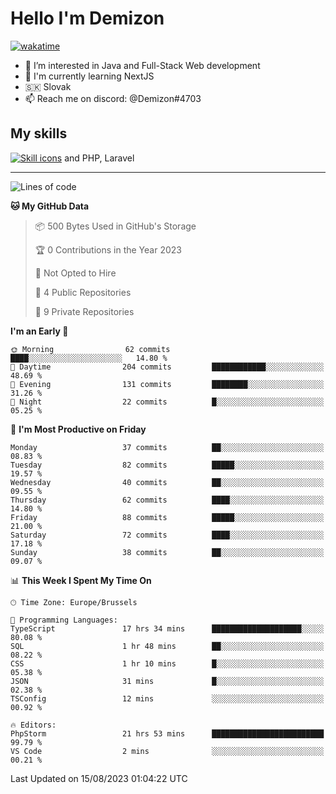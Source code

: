 # Hello I'm Demizon
[![wakatime](https://wakatime.com/badge/user/6ad1949f-d6d7-44f9-9eee-c35e54cc499b.svg)](https://wakatime.com/@6ad1949f-d6d7-44f9-9eee-c35e54cc499b)
- 👀 I’m interested in Java and Full-Stack Web development
- 🌱 I'm currently learning NextJS
- 🇸🇰 Slovak
- 📫 Reach me on discord: @Demizon#4703

## My skills
[![Skill icons](https://skillicons.dev/icons?i=java,js,ts,html,css,react,py,git,docker,linux,mysql,mongo&theme=dark)](https://github.com/Demizon3433) and PHP, Laravel

---

<!--START_SECTION:waka-->
![Lines of code](https://img.shields.io/badge/From%20Hello%20World%20I%27ve%20Written-81.7%20thousand%20lines%20of%20code-blue)

**🐱 My GitHub Data** 

> 📦 500 Bytes Used in GitHub's Storage 
 > 
> 🏆 0 Contributions in the Year 2023
 > 
> 🚫 Not Opted to Hire
 > 
> 📜 4 Public Repositories 
 > 
> 🔑 9 Private Repositories 
 > 
**I'm an Early 🐤** 

```text
🌞 Morning                62 commits          ████░░░░░░░░░░░░░░░░░░░░░   14.80 % 
🌆 Daytime                204 commits         ████████████░░░░░░░░░░░░░   48.69 % 
🌃 Evening                131 commits         ████████░░░░░░░░░░░░░░░░░   31.26 % 
🌙 Night                  22 commits          █░░░░░░░░░░░░░░░░░░░░░░░░   05.25 % 
```
📅 **I'm Most Productive on Friday** 

```text
Monday                   37 commits          ██░░░░░░░░░░░░░░░░░░░░░░░   08.83 % 
Tuesday                  82 commits          █████░░░░░░░░░░░░░░░░░░░░   19.57 % 
Wednesday                40 commits          ██░░░░░░░░░░░░░░░░░░░░░░░   09.55 % 
Thursday                 62 commits          ████░░░░░░░░░░░░░░░░░░░░░   14.80 % 
Friday                   88 commits          █████░░░░░░░░░░░░░░░░░░░░   21.00 % 
Saturday                 72 commits          ████░░░░░░░░░░░░░░░░░░░░░   17.18 % 
Sunday                   38 commits          ██░░░░░░░░░░░░░░░░░░░░░░░   09.07 % 
```


📊 **This Week I Spent My Time On** 

```text
🕑︎ Time Zone: Europe/Brussels

💬 Programming Languages: 
TypeScript               17 hrs 34 mins      ████████████████████░░░░░   80.08 % 
SQL                      1 hr 48 mins        ██░░░░░░░░░░░░░░░░░░░░░░░   08.22 % 
CSS                      1 hr 10 mins        █░░░░░░░░░░░░░░░░░░░░░░░░   05.38 % 
JSON                     31 mins             █░░░░░░░░░░░░░░░░░░░░░░░░   02.38 % 
TSConfig                 12 mins             ░░░░░░░░░░░░░░░░░░░░░░░░░   00.92 % 

🔥 Editors: 
PhpStorm                 21 hrs 53 mins      █████████████████████████   99.79 % 
VS Code                  2 mins              ░░░░░░░░░░░░░░░░░░░░░░░░░   00.21 % 
```


 Last Updated on 15/08/2023 01:04:22 UTC
<!--END_SECTION:waka-->
